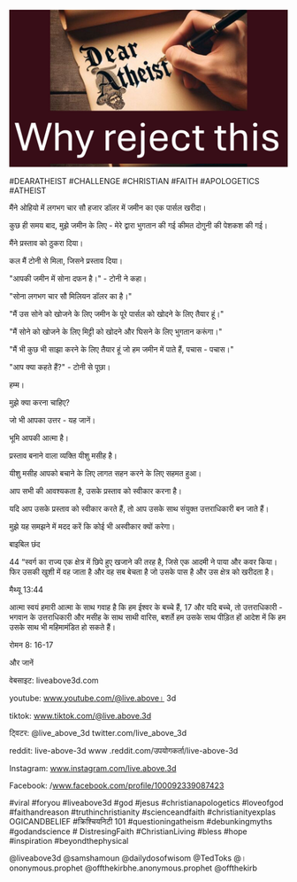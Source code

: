 ![Video cover image](../cover.jpg "cover photo")

#DEARATHEIST #CHALLENGE #CHRISTIAN #FAITH #APOLOGETICS #ATHEIST

मैंने ओहियो में लगभग चार सौ हजार डॉलर में जमीन का एक पार्सल खरीदा।

कुछ ही समय बाद, मुझे जमीन के लिए - मेरे द्वारा भुगतान की गई कीमत दोगुनी की पेशकश की गई।

मैंने प्रस्ताव को ठुकरा दिया।

कल मैं टोनी से मिला, जिसने प्रस्ताव दिया।

"आपकी जमीन में सोना दफन है।" - टोनी ने कहा।

"सोना लगभग चार सौ मिलियन डॉलर का है।"

"मैं उस सोने को खोजने के लिए जमीन के पूरे पार्सल को खोदने के लिए तैयार हूं।"

"मैं सोने को खोजने के लिए मिट्टी को खोदने और घिसने के लिए भुगतान करूंगा।"

"मैं भी कुछ भी साझा करने के लिए तैयार हूं जो हम जमीन में पाते हैं, पचास - पचास।"

"आप क्या कहते हैं?" - टोनी से पूछा।

हम्म।

मुझे क्या करना चाहिए?

जो भी आपका उत्तर - यह जानें।

भूमि आपकी आत्मा है।

प्रस्ताव बनाने वाला व्यक्ति यीशु मसीह है।

यीशु मसीह आपको बचाने के लिए लागत सहन करने के लिए सहमत हुआ।

आप सभी की आवश्यकता है, उसके प्रस्ताव को स्वीकार करना है।

यदि आप उसके प्रस्ताव को स्वीकार करते हैं, तो आप उसके साथ संयुक्त उत्तराधिकारी बन जाते हैं।

मुझे यह समझने में मदद करें कि कोई भी अस्वीकार क्यों करेगा।

बाइबिल छंद

44 “स्वर्ग का राज्य एक क्षेत्र में छिपे हुए खजाने की तरह है, जिसे एक आदमी ने पाया और कवर किया। फिर उसकी खुशी में वह जाता है और वह सब बेचता है जो उसके पास है और उस क्षेत्र को खरीदता है।

मैथ्यू 13:44

आत्मा स्वयं हमारी आत्मा के साथ गवाह है कि हम ईश्वर के बच्चे हैं, 17 और यदि बच्चे, तो उत्तराधिकारी - भगवान के उत्तराधिकारी और मसीह के साथ साथी वारिस, बशर्ते हम उसके साथ पीड़ित हों आदेश में कि हम उसके साथ भी महिमामंडित हो सकते हैं।

रोमन 8: 16-17

और जानें

वेबसाइट: liveabove3d.com

youtube: www.youtube.com/@live.above। 3d

tiktok: www.tiktok.com/@live.above.3d

ट्विटर: @live_above_3d twitter.com/live_above_3d

reddit: live-above-3d www .reddit.com/उपयोगकर्ता/live-above-3d

Instagram: www.instagram.com/live.above.3d

Facebook: /www.facebook.com/profile/100092339087423  

#viral #foryou #liveabove3d #god #jesus #christianapologetics #loveofgod #faithandreason #truthinchristianity #scienceandfaith #christianityexplas OGICANDBELIEF #क्रिश्चियनिटी 101 #questioningatheism #debunkingmyths #godandscience # DistresingFaith #ChristianLiving #bless #hope #inspiration #beyondthephysical

@liveabove3d @samshamoun @dailydosofwisom @TedToks @। ononymous.prophet @offthekirbhe.anonymous.prophet @offthekirb